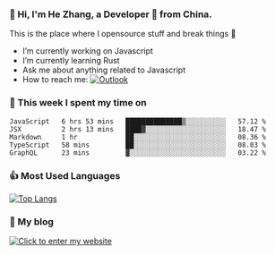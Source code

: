 ### 👋 Hi, I'm He Zhang, a Developer 🚀 from China.

This is the place where I opensource stuff and break things :rofl:

- I’m currently working on Javascript
- I’m currently learning Rust
- Ask me about anything related to Javascript
- How to reach me: [![Outlook](https://img.shields.io/badge/-Outlook-0078D4?style=flat&logo=Microsoft-Outlook&logoColor=white)](mailto:zhanghecool@outlook.com)

### 💪 This week I spent my time on 
<!--START_SECTION:waka-->
```text
JavaScript   6 hrs 53 mins   ██████████████▒░░░░░░░░░░   57.12 % 
JSX          2 hrs 13 mins   ████▓░░░░░░░░░░░░░░░░░░░░   18.47 % 
Markdown     1 hr            ██░░░░░░░░░░░░░░░░░░░░░░░   08.36 % 
TypeScript   58 mins         ██░░░░░░░░░░░░░░░░░░░░░░░   08.03 % 
GraphQL      23 mins         ▓░░░░░░░░░░░░░░░░░░░░░░░░   03.22 % 
```
<!--END_SECTION:waka-->

### 👍 Most Used Languages
[![Top Langs](https://github-readme-stats.vercel.app/api/top-langs/?username=zhanghecool&layout=compact)](https://zhanghe.cool)

### 🌈 My blog 
[![Click to enter my website](https://cdn.jsdelivr.net/gh/zhanghecool/assets/images/gif/zhanghecools.gif)](https://zhanghe.cool)
